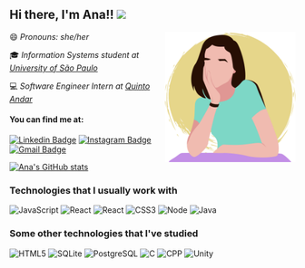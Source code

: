 ## Hi there, I'm Ana!! <img src="https://media.giphy.com/media/mGcNjsfWAjY5AEZNw6/giphy.gif" width="50">

<img align='right' src="https://github.com/anabcuelbas/anabcuelbas/blob/main/perfil.png" width="230">

😄 *Pronouns: she/her*

:mortar_board: *Information Systems student at <a href="https://www5.usp.br/">University of São Paulo</a>*

:computer: *Software Engineer Intern at <a href="https://www.quintoandar.com.br/">Quinto Andar</a>*

#### You can find me at:

[![Linkedin Badge](https://img.shields.io/badge/-Ana%20Cuelbas-blue?style=social&logo=Linkedin&logoColor=blue&link=https://www.linkedin.com/in/ana-beatriz-machado-cuelbas-127682191/)](https://www.linkedin.com/in/ana-beatriz-machado-cuelbas-127682191/)
[![Instagram Badge](https://img.shields.io/badge/-anabcuelbas-blue?style=social&logo=Instagram&link=https://www.instagram.com/anabcuelbas/)](https://www.instagram.com/anabcuelbas/)
[![Gmail Badge](https://img.shields.io/badge/-anabcuelbas@usp.br-c14438?style=social&logo=Gmail&logoColor=red&link=mailto:anabcuelbas@usp.br)](mailto:anabcuelbas@usp.br)

<!--
![Ana's most used languages](https://github-readme-stats.vercel.app/api/top-langs/?username=anabcuelbas&theme=nightowl&layout=compact&langs_count=6)
-->

[![Ana's GitHub stats](https://github-readme-stats.vercel.app/api?username=anabcuelbas&theme=nightowl&show_icons=true&count_private=true)](https://github.com/anabcuelbas/github-readme-stats)

### Technologies that I usually work with

![JavaScript](https://img.shields.io/badge/-JavaScript-44475a?style=for-the-badge&logo=javascript&logoColor=c38fe6)
![React](https://img.shields.io/badge/-React_Native-44475a?style=for-the-badge&logo=react&logoColor=c38fe6)
![React](https://img.shields.io/badge/-React-44475a?style=for-the-badge&logo=react&logoColor=c38fe6)
![CSS3](https://img.shields.io/badge/-CSS3-44475a?style=for-the-badge&logo=css3&logoColor=c38fe6)
![Node](https://img.shields.io/badge/-Node.js-44475a?style=for-the-badge&logo=node.js&logoColor=c38fe6)
![Java](https://img.shields.io/badge/-Java-44475a?style=for-the-badge&logo=java&logoColor=c38fe6)

### Some other technologies that I've studied

![HTML5](https://img.shields.io/badge/-HTML5-44475a?style=flat-square&logo=html5&logoColor=7dd7c6)
![SQLite](https://img.shields.io/badge/-SQLite-44475a?style=flat-square&logo=SQLite&logoColor=7dd7c6)
![PostgreSQL](https://img.shields.io/badge/-PostgreSQL-44475a?style=flat-square&logo=postgreSQL&logoColor=7dd7c6)
![C](https://img.shields.io/badge/-C-44475a?style=flat-square&logo=c%2B%2B&logoColor=7dd7c6)
![CPP](https://img.shields.io/badge/-C++-44475a?style=flat-square&logo=c%2B%2B&logoColor=7dd7c6)
![Unity](https://img.shields.io/badge/-Unity-44475a?style=flat-square&logo=unity&logoColor=7dd7c6)

<!--
Colors
#e6d68a
#7dd7c6
#c38fe6
#011627
-->
